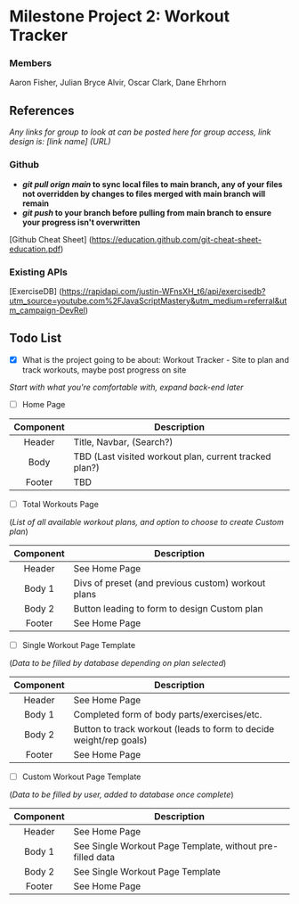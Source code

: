 # Milestone Project 2: Workout Tracker

### Members
Aaron Fisher, Julian Bryce Alvir, Oscar Clark, Dane Ehrhorn

## References
*Any links for group to look at can be posted here for group access, link design is: [link name] (URL)*

### Github

- ***git pull orign main* to sync local files to main branch, any of your files not overridden by changes to files merged with main branch will remain**
- ***git push* to your branch before pulling from main branch to ensure your progress isn't overwritten**

[Github Cheat Sheet] (https://education.github.com/git-cheat-sheet-education.pdf)

### Existing APIs

[ExerciseDB] (https://rapidapi.com/justin-WFnsXH_t6/api/exercisedb?utm_source=youtube.com%2FJavaScriptMastery&utm_medium=referral&utm_campaign-DevRel)

## Todo List
- [x] What is the project going to be about: Workout Tracker - Site to plan and track workouts, maybe post progress on site

*Start with what you're comfortable with, expand back-end later*

- [ ] Home Page

| Component | Description |
| :---: | --- |
| Header | Title, Navbar, (Search?) |
| Body | TBD (Last visited workout plan, current tracked plan?) |
| Footer | TBD |

- [ ] Total Workouts Page

(*List of all available workout plans, and option to choose to create Custom plan*)

| Component | Description |
| :---: | --- |
| Header | See Home Page |
| Body 1 | Divs of preset (and previous custom) workout plans |
| Body 2 | Button leading to form to design Custom plan |
| Footer | See Home Page |

- [ ] Single Workout Page Template

(*Data to be filled by database depending on plan selected*)

| Component | Description |
| :---: | --- |
| Header | See Home Page |
| Body 1 | Completed form of body parts/exercises/etc. |
| Body 2 | Button to track workout (leads to form to decide weight/rep goals) |
| Footer | See Home Page |

- [ ] Custom Workout Page Template

(*Data to be filled by user, added to database once complete*)

| Component | Description |
| :---: | --- |
| Header | See Home Page |
| Body 1 | See Single Workout Page Template, without pre-filled data |
| Body 2 | See Single Workout Page Template |
| Footer | See Home Page |

